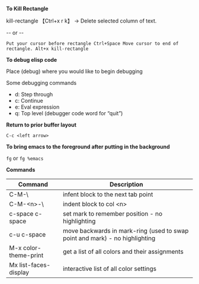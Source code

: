 ---
---

**To Kill Rectangle**

kill-rectangle 【Ctrl+x r k】 → Delete selected column of text.

 -- or --
 
 `Put your cursor before rectangle
  Ctrl+Space
  Move cursor to end of rectangle.
  Alt+x kill-rectangle`


**To debug elisp code**

Place (debug) where you would like to begin debugging

Some debugging commands

  - d: Step through
  - c: Continue
  - e: Eval expression
  - q: Top level (debugger code word for “quit”)

**Return to prior buffer layout**

 `C-c <left arrow>`

**To bring emacs to the foreground after putting in the background**

`fg` or `fg %emacs`

**Commands**

| Command | Description |
|-----------|--------------|
| C-M-\ | infent block to the next tab point |
| C-M-\<n\>-\ | indent block to col \<n\> |
| c-space c-space |  set mark to remember position - no highlighting |
| c-u c-space | move backwards in mark-ring (used to swap point and mark) - no highlighting |
| M-x color-theme-print | get a list of all colors and their assignments |
| Mx list-faces-display | interactive list of all color settings |

